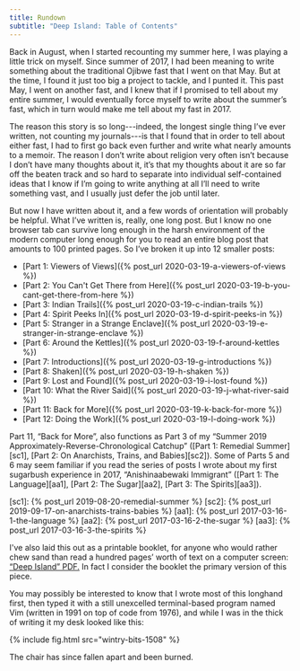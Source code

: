 ```yaml
---
title: Rundown
subtitle: "Deep Island: Table of Contents"
---
```


Back in August, when I started recounting my summer here, I was playing a little trick on myself.
Since summer of 2017, I had been meaning to write something about the traditional Ojibwe fast that
I went on that May. But at the time, I found it just too big a project to tackle, and I punted it.
This past May, I went on another fast, and I knew that if I promised to tell about my entire
summer, I would eventually force myself to write about the summer’s fast, which in turn would make
me tell about my fast in 2017.

The reason this story is so long---indeed, the longest single thing I’ve ever written, not counting
my journals---is that I found that in order to tell about either fast, I had to first go back even
further and write what nearly amounts to a memoir. The reason I don’t write about religion very
often isn’t because I don’t have many thoughts about it, it’s that my thoughts about it are so far off
the beaten track and so hard to separate into individual self-contained ideas that I know if I’m going
to write anything at all I’ll need to write something vast, and I usually just defer the job until
later.

But now I have written about it, and a few words of orientation will probably be helpful. What I’ve
written is, really, one long post. But I know no one browser tab can survive long enough in the
harsh environment of the modern computer long enough for you to read an entire blog post that
amounts to 100 printed pages. So I’ve broken it up into 12 smaller posts:

* [Part 1: Viewers of Views]({% post_url 2020-03-19-a-viewers-of-views %})
* [Part 2: You Can't Get There from Here]({% post_url 2020-03-19-b-you-cant-get-there-from-here %})
* [Part 3: Indian Trails]({% post_url 2020-03-19-c-indian-trails %})
* [Part 4: Spirit Peeks In]({% post_url 2020-03-19-d-spirit-peeks-in %})
* [Part 5: Stranger in a Strange Enclave]({% post_url 2020-03-19-e-stranger-in-strange-enclave %})
* [Part 6: Around the Kettles]({% post_url 2020-03-19-f-around-kettles %})
* [Part 7: Introductions]({% post_url 2020-03-19-g-introductions %})
* [Part 8: Shaken]({% post_url 2020-03-19-h-shaken %})
* [Part 9: Lost and Found]({% post_url 2020-03-19-i-lost-found %})
* [Part 10: What the River Said]({% post_url 2020-03-19-j-what-river-said %})
* [Part 11: Back for More]({% post_url 2020-03-19-k-back-for-more %})
* [Part 12: Doing the Work]({% post_url 2020-03-19-l-doing-work %})

Part 11, “Back for More”, also functions as Part 3 of my “Summer 2019
Approximately-Reverse-Chronological Catchup” ([Part 1: Remedial Summer][sc1], [Part 2: On
Anarchists, Trains, and Babies][sc2]). Some of Parts 5 and 6 may seem familiar if you read the
series of posts I wrote about my first sugarbush experience in 2017, “Anishinaabewaki Immigrant”
([Part 1: The Language][aa1], [Part 2: The Sugar][aa2], [Part 3: The Spirits][aa3]).

[sc1]: {% post_url 2019-08-20-remedial-summer %}
[sc2]: {% post_url 2019-09-17-on-anarchists-trains-babies %}
[aa1]: {% post_url 2017-03-16-1-the-language %}
[aa2]: {% post_url 2017-03-16-2-the-sugar %}
[aa3]: {% post_url 2017-03-16-3-the-spirits %}

I've also laid this out as a printable booklet, for anyone who would rather chew sand than read
a hundred pages’ worth of text on a computer screen: [“Deep Island” PDF.](/assets/pdf/DeepIsland.pdf)
In fact I consider the booklet the primary version of this piece.

You may possibly be interested to know that I wrote most of this longhand first, then typed it with
a still unexcelled terminal-based program named Vim (written in 1991 on top of code from 1976), and 
while I was in the thick of writing it my desk looked like this:

{% include fig.html src="wintry-bits-1508" %}

The chair has since fallen apart and been burned.
